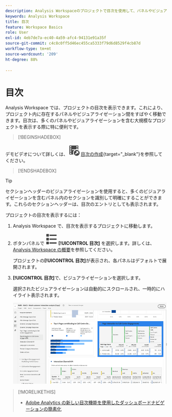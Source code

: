 ```yaml
---
description: Analysis Workspaceのプロジェクトで目次を使用して、パネルやビジュアライゼーションにすばやくアクセスする方法を説明します。
keywords: Analysis Workspace
title: 目次
feature: Workspace Basics
role: User
exl-id: 4eb7de7a-ec40-4a59-afc4-94131e91a35f
source-git-commit: c4c8c0ff5d46ec455ca5333f79d6d8529f4cb87d
workflow-type: tm+mt
source-wordcount: '209'
ht-degree: 88%

---
```


# 目次

Analysis Workspace では、プロジェクトの目次を表示できます。これにより、プロジェクト内に存在するパネルやビジュアライゼーション間をすばやく移動できます。目次は、多くのパネルやビジュアライゼーションを含む大規模なプロジェクトを表示する際に特に便利です。

>[!BEGINSHADEBOX]

デモビデオについて詳しくは、![VideoCheckedOut](/help/assets/icons/VideoCheckedOut.svg) [目次の作成](https://video.tv.adobe.com/v/35210/?quality=12&learn=on&captions=jpn){target="_blank"}を参照してください。

>[!ENDSHADEBOX]


>[!TIP]
>
>セクションヘッダーのビジュアライゼーションを使用すると、多くのビジュアライゼーションを含むパネル内のセクションを識別して明確にすることができます。これらのセクションヘッダーは、目次のエントリとしても表示されます。
>


プロジェクトの目次を表示するには：

1. Analysis Workspace で、目次を表示するプロジェクトに移動します。

1. ボタンパネルで ![ViewList](/help/assets/icons/ViewList.svg) **[!UICONTROL 目次]** を選択します。詳しくは、[Analysis Workspace の概要](/help/analysis-workspace/home.md)を参照してください。<br/>

   プロジェクトの&#x200B;**[!UICONTROL 目次]**&#x200B;が表示され、各パネルはデフォルトで展開されます。

1. **[!UICONTROL 目次]**&#x200B;で、ビジュアライゼーションを選択します。<br/>

   選択されたビジュアライゼーションは自動的にスクロールされ、一時的にハイライト表示されます。

   ![ハイライト表示された目次](assets/toc-highlighted.png)


>[!MORELIKETHIS]
>
>* [Adobe Analytics の新しい目次機能を使用したダッシュボードナビゲーションの簡素化](https://experienceleaguecommunities.adobe.com/t5/adobe-analytics-blogs/simplify-dashboard-navigation-with-the-new-table-of-contents/ba-p/731284?profile.language=ja)
